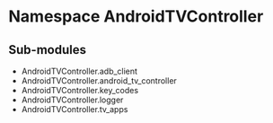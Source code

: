 Namespace AndroidTVController
=============================

Sub-modules
-----------
* AndroidTVController.adb_client
* AndroidTVController.android_tv_controller
* AndroidTVController.key_codes
* AndroidTVController.logger
* AndroidTVController.tv_apps